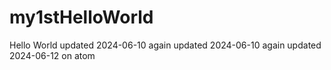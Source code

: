 # my1stHelloWorld
Hello World updated 2024-06-10
again updated 2024-06-10
again updated 2024-06-12 on atom
